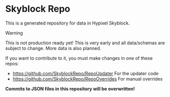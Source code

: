 # Skyblock Repo

This is a generated repository for data in Hypixel Skyblock.

> [!WARNING]
> This is not production ready yet! This is very early and all data/schemas are subject to change.
> More data is also planned.

If you want to contribute to it, you must make changes in one of these repos:

- https://github.com/SkyblockRepo/RepoUpdater For the updater code
- https://github.com/SkyblockRepo/RepoOverrides For manual overrides

**Commits to JSON files in this repository will be overwritten!**
